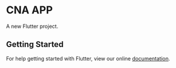 # CNA APP

A new Flutter project.

## Getting Started

For help getting started with Flutter, view our online
[documentation](https://flutter.io/).
